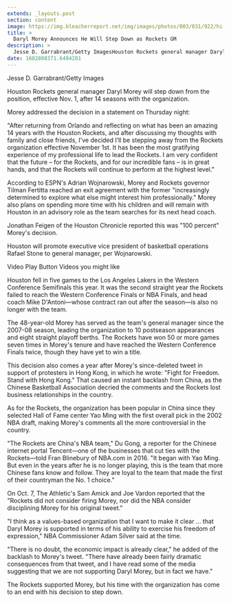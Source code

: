 ```yaml
--- 
extends: _layouts.post 
section: content 
image: https://img.bleacherreport.net/img/images/photos/003/831/922/hi-res-094de60586257bf38f91dd786208cc03_crop_exact.jpg?w=1200&h=1200&q=75 
title: > 
  Daryl Morey Announces He Will Step Down as Rockets GM 
description: > 
  Jesse D. Garrabrant/Getty ImagesHouston Rockets general manager Daryl Morey will step down from the position, effective Nov. 1, after 14 seasons with the organization.According to ESPN's Adrian Wojnarowski, Morey and Rockets governor Tilman Fertitta reached an exit agreement with the former "increasingly determined to explore what else might interest him professionally."Houston will promote executive vice president of basketball operations Rafael Stone to general manager, per Wojnarowski.On Oct. 7, The Athletic's Sam Amick and Joe Vardon reported that the "Rockets did not consider firing Morey, nor did the NBA consider disciplining Morey for his original tweet."The Rockets supported Morey, but his time with the organization has come to an end with his decision to step down. 
date: 1602808371.6494281 
--- 
```

Jesse D. Garrabrant/Getty Images

Houston Rockets general manager Daryl Morey will step down from the position, effective Nov. 1, after 14 seasons with the organization.

Morey addressed the decision in a statement on Thursday night:

"After returning from Orlando and reflecting on what has been an amazing 14 years with the Houston Rockets, and after discussing my thoughts with family and close friends, I've decided I’ll be stepping away from the Rockets organization effective November 1st. It has been the most gratifying experience of my professional life to lead the Rockets. I am very confident that the future – for the Rockets, and for our incredible fans – is in great hands, and that the Rockets will continue to perform at the highest level."

According to ESPN's Adrian Wojnarowski, Morey and Rockets governor Tilman Fertitta reached an exit agreement with the former "increasingly determined to explore what else might interest him professionally." Morey also plans on spending more time with his children and will remain with Houston in an advisory role as the team searches for its next head coach.

Jonathan Feigen of the Houston Chronicle reported this was "100 percent" Morey's decision.

Houston will promote executive vice president of basketball operations Rafael Stone to general manager, per Wojnarowski.

Video Play Button Videos you might like

Houston fell in five games to the Los Angeles Lakers in the Western Conference Semifinals this year. It was the second straight year the Rockets failed to reach the Western Conference Finals or NBA Finals, and head coach Mike D'Antoni—whose contract ran out after the season—is also no longer with the team.

The 48-year-old Morey has served as the team's general manager since the 2007-08 season, leading the organization to 10 postseason appearances and eight straight playoff berths. The Rockets have won 50 or more games seven times in Morey's tenure and have reached the Western Conference Finals twice, though they have yet to win a title.

This decision also comes a year after Morey's since-deleted tweet in support of protesters in Hong Kong, in which he wrote: "Fight for Freedom. Stand with Hong Kong." That caused an instant backlash from China, as the Chinese Basketball Association decried the comments and the Rockets lost business relationships in the country.

As for the Rockets, the organization has been popular in China since they selected Hall of Fame center Yao Ming with the first overall pick in the 2002 NBA draft, making Morey's comments all the more controversial in the country.

"The Rockets are China's NBA team," Du Gong, a reporter for the Chinese internet portal Tencent—one of the businesses that cut ties with the Rockets—told Fran Blinebury of NBA.com in 2016. "It began with Yao Ming. But even in the years after he is no longer playing, this is the team that more Chinese fans know and follow. They are loyal to the team that made the first of their countryman the No. 1 choice."

On Oct. 7, The Athletic's Sam Amick and Joe Vardon reported that the "Rockets did not consider firing Morey, nor did the NBA consider disciplining Morey for his original tweet."

"I think as a values-based organization that I want to make it clear ... that Daryl Morey is supported in terms of his ability to exercise his freedom of expression," NBA Commissioner Adam Silver said at the time.

"There is no doubt, the economic impact is already clear," he added of the backlash to Morey's tweet. "There have already been fairly dramatic consequences from that tweet, and I have read some of the media suggesting that we are not supporting Daryl Morey, but in fact we have."

The Rockets supported Morey, but his time with the organization has come to an end with his decision to step down.